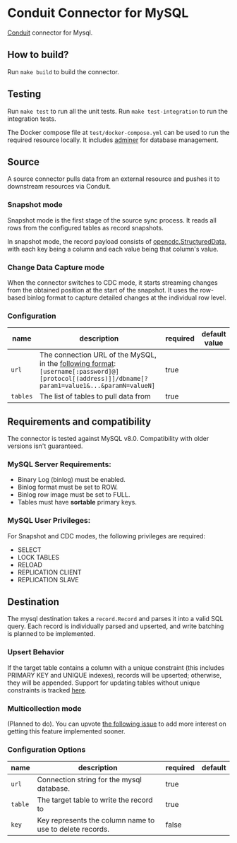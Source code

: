 # Conduit Connector for MySQL

[Conduit](https://conduit.io) connector for Mysql.

## How to build?

Run `make build` to build the connector.

## Testing

Run `make test` to run all the unit tests. Run `make test-integration` to run
the integration tests.

The Docker compose file at `test/docker-compose.yml` can be used to run the
required resource locally. It includes [adminer](https://www.adminer.org/) for
database management.

## Source

A source connector pulls data from an external resource and pushes it to
downstream resources via Conduit.

### Snapshot mode

Snapshot mode is the first stage of the source sync process. It reads all rows
from the configured tables as record snapshots.

In snapshot mode, the record payload consists of
[opencdc.StructuredData](https://pkg.go.dev/github.com/conduitio/conduit-connector-sdk@v0.9.1#StructuredData),
with each key being a column and each value being that column's value.

### Change Data Capture mode

When the connector switches to CDC mode, it starts streaming changes from the
obtained position at the start of the snapshot. It uses the row-based binlog format
to capture detailed changes at the individual row level.

### Configuration

| name     | description                                                                                                                                                                                                                           | required | default value |
| -------- | ------------------------------------------------------------------------------------------------------------------------------------------------------------------------------------------------------------------------------------- | -------- | ------------- |
| `url`    | The connection URL of the MySQL, in the [following format](https://github.com/go-sql-driver/mysql?tab=readme-ov-file#dsn-data-source-name): `[username[:password]@][protocol[(address)]]/dbname[?param1=value1&...&paramN=valueN]`    | true     |               |
| `tables` | The list of tables to pull data from                                                                                                                                                                                                  | true     |               |

## Requirements and compatibility

The connector is tested against MySQL v8.0. Compatibility with older versions isn't guaranteed.

### MySQL Server Requirements:

- Binary Log (binlog) must be enabled.
- Binlog format must be set to ROW.
- Binlog row image must be set to FULL.
- Tables must have **sortable** primary keys.

### MySQL User Privileges:

For Snapshot and CDC modes, the following privileges are required:

- SELECT
- LOCK TABLES
- RELOAD
- REPLICATION CLIENT
- REPLICATION SLAVE

## Destination

The mysql destination takes a `record.Record` and parses it into a valid SQL query. Each record is individually parsed and upserted, and write batching is planned to be implemented.

### Upsert Behavior

If the target table contains a column with a unique constraint (this includes PRIMARY KEY and UNIQUE indexes), records will be upserted; otherwise, they will be appended. Support for updating tables without unique constraints is tracked [here](https://github.com/conduitio-labs/conduit-connector-mysql/issues/66).

### Multicollection mode

(Planned to do). You can upvote [the following issue](https://github.com/conduitio-labs/conduit-connector-mysql/issues/13) to add more interest on getting this feature implemented sooner.

### Configuration Options

| name    | description                                                                                                                                                                           | required | default                                      |
| ------- | ------------------------------------------------------------------------------------------------------------------------------------------------------------------------------------- | -------- | -------------------------------------------- |
| `url`   | Connection string for the mysql database.                                                                                                                                          | true     |                                              |
| `table` | The target table to write the record to | true    |  |
| `key`   | Key represents the column name to use to delete records.                                                                                                 | false    |                                              |

